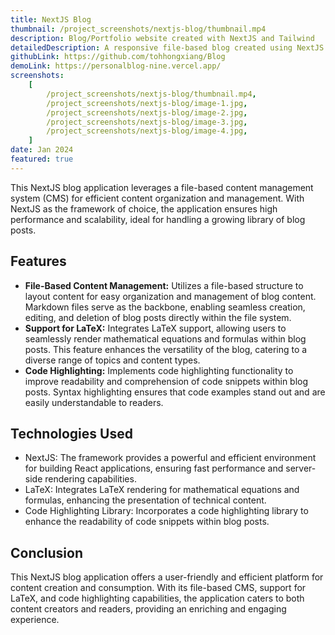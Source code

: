 ```yaml
---
title: NextJS Blog
thumbnail: /project_screenshots/nextjs-blog/thumbnail.mp4
description: Blog/Portfolio website created with NextJS and Tailwind
detailedDescription: A responsive file-based blog created using NextJS 12 and TailwindCSS. Posts and notes are written with markdown, including LaTeX support.
githubLink: https://github.com/tohhongxiang/Blog
demoLink: https://personalblog-nine.vercel.app/
screenshots:
    [
        /project_screenshots/nextjs-blog/thumbnail.mp4,
        /project_screenshots/nextjs-blog/image-1.jpg,
        /project_screenshots/nextjs-blog/image-2.jpg,
        /project_screenshots/nextjs-blog/image-3.jpg,
        /project_screenshots/nextjs-blog/image-4.jpg,
    ]
date: Jan 2024
featured: true
---
```


This NextJS blog application leverages a file-based content management system (CMS) for efficient content organization and management. With NextJS as the framework of choice, the application ensures high performance and scalability, ideal for handling a growing library of blog posts.

## Features

-   **File-Based Content Management:** Utilizes a file-based structure to layout content for easy organization and management of blog content. Markdown files serve as the backbone, enabling seamless creation, editing, and deletion of blog posts directly within the file system.
-   **Support for LaTeX:** Integrates LaTeX support, allowing users to seamlessly render mathematical equations and formulas within blog posts. This feature enhances the versatility of the blog, catering to a diverse range of topics and content types.
-   **Code Highlighting:** Implements code highlighting functionality to improve readability and comprehension of code snippets within blog posts. Syntax highlighting ensures that code examples stand out and are easily understandable to readers.

## Technologies Used

-   NextJS: The framework provides a powerful and efficient environment for building React applications, ensuring fast performance and server-side rendering capabilities.
-   LaTeX: Integrates LaTeX rendering for mathematical equations and formulas, enhancing the presentation of technical content.
-   Code Highlighting Library: Incorporates a code highlighting library to enhance the readability of code snippets within blog posts.

## Conclusion

This NextJS blog application offers a user-friendly and efficient platform for content creation and consumption. With its file-based CMS, support for LaTeX, and code highlighting capabilities, the application caters to both content creators and readers, providing an enriching and engaging experience.
